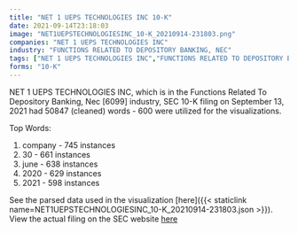 ```yaml
---
title: "NET 1 UEPS TECHNOLOGIES INC 10-K"
date: 2021-09-14T23:18:03
image: "NET1UEPSTECHNOLOGIESINC_10-K_20210914-231803.png"
companies: "NET 1 UEPS TECHNOLOGIES INC"
industry: "FUNCTIONS RELATED TO DEPOSITORY BANKING, NEC"
tags: ["NET 1 UEPS TECHNOLOGIES INC","FUNCTIONS RELATED TO DEPOSITORY BANKING, NEC","09-13-2021","10-K"]
forms: "10-K"
---
```

NET 1 UEPS TECHNOLOGIES INC, which is in the Functions Related To Depository Banking, Nec [6099] industry, SEC 10-K filing on September 13, 2021 had 50847 (cleaned) words - 600 were utilized for the visualizations.

Top Words:
1. company - 745 instances
2. 30 - 661 instances
3. june - 638 instances
4. 2020 - 629 instances
5. 2021 - 598 instances


See the parsed data used in the visualization [here]({{< staticlink name=NET1UEPSTECHNOLOGIESINC_10-K_20210914-231803.json >}}).  
View the actual filing on the SEC website [here](https://www.sec.gov/Archives/edgar/data/1041514/0001562762-21-000349.txt)